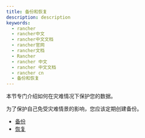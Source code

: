```yaml
---
title: 备份和恢复
description: description
keywords:
  - rancher
  - rancher中文
  - rancher中文文档
  - rancher官网
  - rancher文档
  - Rancher
  - rancher 中文
  - rancher 中文文档
  - rancher cn
  - 备份和恢复
---
```


本节专门介绍如何在灾难情况下保护您的数据。

为了保护自己免受灾难情景的影响，您应该定期创建备份。

- [备份](/docs/rancher2/backups/backup/_index)
- [恢复](/docs/rancher2/backups/restore/_index)
